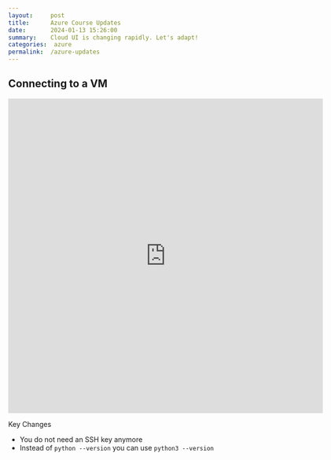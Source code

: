 ```yaml
---
layout:     post
title:      Azure Course Updates
date:       2024-01-13 15:26:00
summary:    Cloud UI is changing rapidly. Let's adapt!
categories:  azure
permalink:  /azure-updates
---
```


## Connecting to a VM

<iframe src="https://scribehow.com/embed/Connecting_to_a_Virtual_Machine_in_Azure__gWL9X4yvQBqUoLA5eTNniQ" width="640" height="640" allowfullscreen frameborder="0"></iframe>

Key Changes
- You do not need an SSH key anymore
- Instead of `python --version` you can use `python3 --version`

